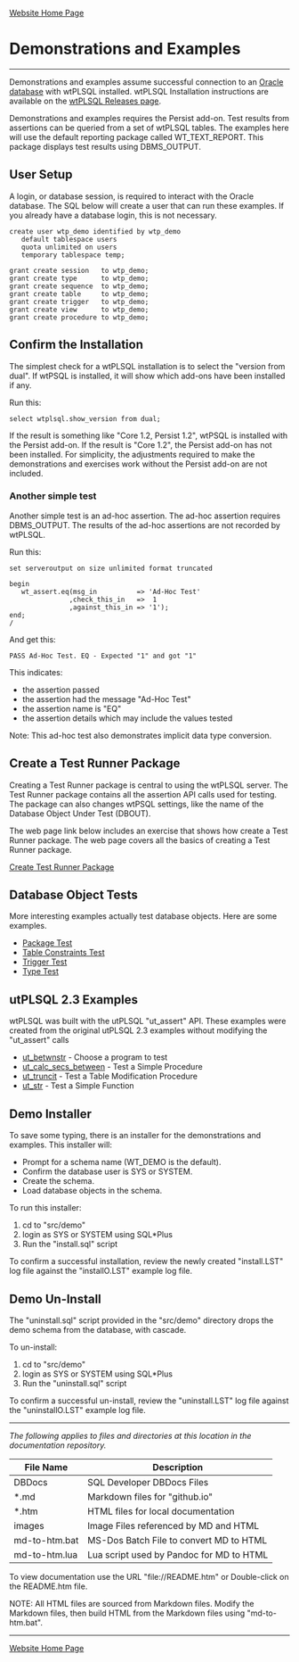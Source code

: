 [Website Home Page](../README.md)

# Demonstrations and Examples

---

Demonstrations and examples assume successful connection to an [Oracle database](http://www.oracle.com/technetwork/database/database-technologies/express-edition/overview/index.html) with wtPLSQL installed. wtPLSQL Installation instructions are available on the [wtPLSQL Releases page](https://github.com/DDieterich/wtPLSQL/releases).

Demonstrations and examples requires the Persist add-on.  Test results from assertions can be queried from a set of wtPLSQL tables. The examples here will use the default reporting package called WT_TEXT_REPORT.  This package displays test results using DBMS_OUTPUT.

## User Setup

A login, or database session, is required to interact with the Oracle database.  The SQL below will create a user that can run these examples.  If you already have a database login, this is not necessary.

```
create user wtp_demo identified by wtp_demo
   default tablespace users
   quota unlimited on users
   temporary tablespace temp;

grant create session   to wtp_demo;
grant create type      to wtp_demo;
grant create sequence  to wtp_demo;
grant create table     to wtp_demo;
grant create trigger   to wtp_demo;
grant create view      to wtp_demo;
grant create procedure to wtp_demo;
```

## Confirm the Installation

The simplest check for a wtPLSQL installation is to select the "version from dual".  If wtPSQL is installed, it will show which add-ons have been installed if any.

Run this:

```
select wtplsql.show_version from dual;
```

If the result is something like "Core 1.2, Persist 1.2", wtPSQL is installed with the Persist add-on. If the result is "Core 1.2", the Persist add-on has not been installed. For simplicity, the adjustments required to make the demonstrations and exercises work without the Persist add-on are not included.

### Another simple test

Another simple test is an ad-hoc assertion. The ad-hoc assertion requires DBMS_OUTPUT. The results of the ad-hoc assertions are not recorded by wtPLSQL.

Run this:

```
set serveroutput on size unlimited format truncated

begin
   wt_assert.eq(msg_in          => 'Ad-Hoc Test'
               ,check_this_in   =>  1
               ,against_this_in => '1');
end;
/
```

And get this:

```
PASS Ad-Hoc Test. EQ - Expected "1" and got "1"
```

This indicates:
 * the assertion passed
 * the assertion had the message "Ad-Hoc Test"
 * the assertion name is "EQ"
 * the assertion details which may include the values tested

Note: This ad-hoc test also demonstrates implicit data type conversion.

## Create a Test Runner Package

Creating a Test Runner package is central to using the wtPLSQL server. The Test Runner package contains all the assertion API calls used for testing. The package can also changes wtPSQL settings, like the name of the Database Object Under Test (DBOUT).

The web page link below includes an exercise that shows how create a Test Runner package. The web page covers all the basics of creating a Test Runner package.

[Create Test Runner Package](Test-Runner.md)

## Database Object Tests
More interesting examples actually test database objects. Here are some examples.
* [Package Test](Package-Test.md)
* [Table Constraints Test](Table-Test.md)
* [Trigger Test](Trigger-Test.md)
* [Type Test](Type-Test.md)

## utPLSQL 2.3 Examples
wtPLSQL was built with the utPLSQL "ut_assert" API.  These examples were created from the original utPLSQL 2.3 examples without modifying the "ut_assert" calls

* [ut_betwnstr](ut_betwnstr.md) - Choose a program to test
* [ut_calc_secs_between](ut_calc_secs_between.md) - Test a Simple Procedure
* [ut_truncit](ut_truncit.md) - Test a Table Modification Procedure
* [ut_str](ut_str.md) - Test a Simple Function

## Demo Installer
To save some typing, there is an installer for the demonstrations and examples.  This installer will:
* Prompt for a schema name (WT_DEMO is the default).
* Confirm the database user is SYS or SYSTEM.
* Create the schema.
* Load database objects in the schema.

To run this installer:
1. cd to "src/demo"
1. login as SYS or SYSTEM using SQL*Plus
1. Run the "install.sql" script

To confirm a successful installation, review the newly created "install.LST" log file against the "installO.LST" example log file.

## Demo Un-Install

The "uninstall.sql" script provided in the "src/demo" directory drops the demo schema from the database, with cascade.

To un-install:
1. cd to "src/demo"
1. login as SYS or SYSTEM using SQL*Plus
1. Run the "uninstall.sql" script


To confirm a successful un-install, review the "uninstall.LST" log file against the "uninstallO.LST" example log file.

---

*The following applies to files and directories at this location in the documentation repository.*

File Name     | Description
--------------|------------
DBDocs        | SQL Developer DBDocs Files
*.md          | Markdown files for "github.io"
*.htm         | HTML files for local documentation
images        | Image Files referenced by MD and HTML
md-to-htm.bat | MS-Dos Batch File to convert MD to HTML
md-to-htm.lua | Lua script used by Pandoc for MD to HTML

To view documentation use the URL "file://README.htm" or Double-click on the README.htm file.

NOTE: All HTML files are sourced from Markdown files.
  Modify the Markdown files, then build HTML from the
  Markdown files using "md-to-htm.bat".

---
[Website Home Page](../README.md)